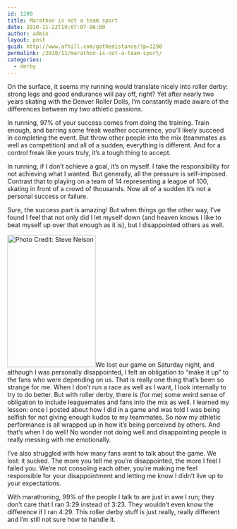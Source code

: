 ```yaml
---
id: 1290
title: Marathon is not a team sport
date: 2010-11-22T19:07:07-06:00
author: admin
layout: post
guid: http://www.afhill.com/gothedistance/?p=1290
permalink: /2010/11/marathon-is-not-a-team-sport/
categories:
  - derby
---
```

On the surface, it seems my running would translate nicely into roller derby: strong legs and good endurance will pay off, right? Yet after nearly two years skating with the Denver Roller Dolls, I&#8217;m constantly made aware of the differences between my two athletic passions.

In running, 97% of your success comes from doing the training. Train enough, and barring some freak weather occurrence, you&#8217;ll likely succeed in completing the event. But throw other people into the mix (teammates as well as competition) and all of a sudden, everything is different. And for a control freak like yours truly, it&#8217;s a tough thing to accept.

In running, if I don&#8217;t achieve a goal, it&#8217;s on myself. I take the responsibility for not achieving what I wanted. But generally, all the pressure is self-imposed. Contrast that to playing on a team of 14 representing a league of 100, skating in front of a crowd of thousands. Now all of a sudden it&#8217;s not a personal success or failure.

Sure, the success part is amazing! But when things go the other way, I&#8217;ve found I feel that not only did I let myself down (and heaven knows I like to beat myself up over that enough as it is), but I disappointed others as well. 

[<img src="http://www.afhill.com/gothedistance/wp-content/uploads/2010/11/jamming-200x300.jpg" alt="Photo Credit: Steve Nelson" title="jamming" width="200" height="300" class="alignright size-medium wp-image-1291" />](http://www.afhill.com/gothedistance/wp-content/uploads/2010/11/jamming.jpg)We lost our game on Saturday night, and although I was personally disappointed, I felt an obligation to &#8220;make it up&#8221; to the fans who were depending on us. That is really one thing that&#8217;s been so strange for me. When I don&#8217;t run a race as well as I want, I look internally to try to do better. But with roller derby, there is (for me) some weird sense of obligation to include leaguemates and fans into the mix as well. I learned my lesson: once I posted about how I did in a game and was told I was being selfish for not giving enough kudos to my teammates. So now my athletic performance is all wrapped up in how it&#8217;s being perceived by others. And that&#8217;s when I do well! No wonder not doing well and disappointing people is really messing with me emotionally. 

I&#8217;ve also struggled with how many fans want to talk about the game. We lost: it sucked. The more you tell me you&#8217;re disappointed, the more I feel I failed you. We&#8217;re not consoling each other, you&#8217;re making me feel responsible for your disappointment and letting me know I didn&#8217;t live up to your expectations. 

With marathoning, 99% of the people I talk to are just in awe I run; they don&#8217;t care that I ran 3:29 instead of 3:23. They wouldn&#8217;t even know the difference if I ran 4:29. This roller derby stuff is just really, really different and I&#8217;m still not sure how to handle it.